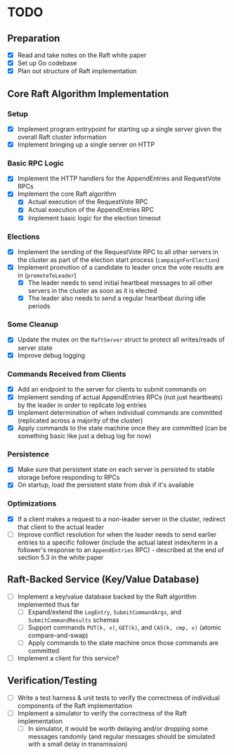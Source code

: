 # TODO

## Preparation

- [x] Read and take notes on the Raft white paper
- [x] Set up Go codebase
- [x] Plan out structure of Raft implementation

## Core Raft Algorithm Implementation

### Setup

- [x] Implement program entrypoint for starting up a single server given the overall Raft cluster information
- [x] Implement bringing up a single server on HTTP

### Basic RPC Logic

- [x] Implement the HTTP handlers for the AppendEntries and RequestVote RPCs
- [x] Implement the core Raft algorithm
  - [x] Actual execution of the RequestVote RPC
  - [x] Actual execution of the AppendEntries RPC
  - [x] Implement basic logic for the election timeout

### Elections

- [x] Implement the sending of the RequestVote RPC to all other servers in the cluster as part of the election start process (`campaignForElection`)
- [x] Implement promotion of a candidate to leader once the vote results are in (`promoteToLeader`)
  - [x] The leader needs to send initial heartbeat messages to all other servers in the cluster as soon as it is elected
  - [x] The leader also needs to send a regular heartbeat during idle periods

### Some Cleanup

- [x] Update the mutex on the `RaftServer` struct to protect all writes/reads of server state
- [x] Improve debug logging

### Commands Received from Clients

- [x] Add an endpoint to the server for clients to submit commands on
- [x] Implement sending of actual AppendEntries RPCs (not just heartbeats) by the leader in order to replicate log entries
- [x] Implement determination of when individual commands are committed (replicated across a majority of the cluster)
- [x] Apply commands to the state machine once they are committed (can be something basic like just a debug log for now)

### Persistence

- [x] Make sure that persistent state on each server is persisted to stable storage before responding to RPCs
- [x] On startup, load the persistent state from disk if it's available

### Optimizations

- [x] If a client makes a request to a non-leader server in the cluster, redirect that client to the actual leader
- [ ] Improve conflict resolution for when the leader needs to send earlier entries to a specific follower (include the actual latest index/term in a follower's response to an `AppendEntries` RPC) - described at the end of section 5.3 in the white paper

## Raft-Backed Service (Key/Value Database)

- [ ] Implement a key/value database backed by the Raft algorithm implemented thus far
  - [ ] Expand/extend the `LogEntry`, `SubmitCommandArgs`, and `SubmitCommandResults` schemas
  - [ ] Support commands `PUT(k, v)`, `GET(k)`, and `CAS(k, cmp, v)` (atomic compare-and-swap)
  - [ ] Apply commands to the state machine once those commands are committed
- [ ] Implement a client for this service?

## Verification/Testing

- [ ] Write a test harness & unit tests to verify the correctness of individual components of the Raft implementation
- [ ] Implement a simulator to verify the correctness of the Raft implementation
  - [ ] In simulator, it would be worth delaying and/or dropping some messages randomly (and regular messages should be simulated with a small delay in transmission)
